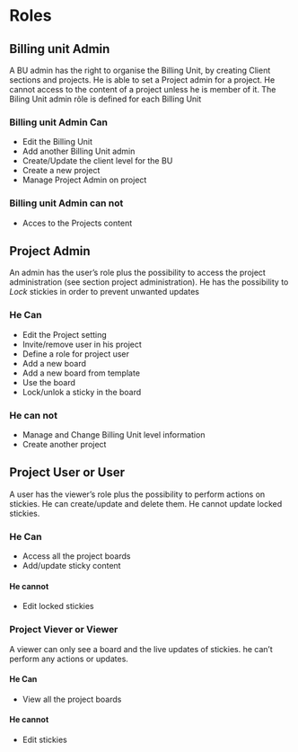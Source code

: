 # Roles


## Billing unit Admin
 A BU admin has the right to organise the Billing Unit, by creating Client sections and projects. He is able to set a Project admin for a project. He cannot access to the content of a project unless he is member of it. The Biling Unit admin rôle is defined for each Billing Unit

### Billing unit Admin Can

 * Edit the Billing Unit
 * Add another Billing Unit admin
 * Create/Update the client level for the BU
 * Create a new project 
 * Manage Project Admin on project  

### Billing unit Admin can not

 * Acces to the Projects content


## Project Admin
An admin has the user’s role plus the possibility to access the project administration (see section project administration). He has the possibility to *Lock* stickies in order to prevent unwanted updates

### He Can
 * Edit the Project setting
 * Invite/remove user in his project
 * Define a role for project user
 * Add a new board
 * Add a new board from template
 * Use the board
 * Lock/unlok a sticky in the board

### He can not
 * Manage and Change Billing Unit level information
 * Create another project

## Project User or User
A user has the viewer’s role plus the possibility to perform actions on stickies. He can create/update and delete them. He cannot update locked stickies.

### He Can
 * Access all the project boards
 * Add/update sticky content
 
 #### He cannot
 * Edit locked stickies


### Project Viever or Viewer
A viewer can only see a board and the live updates of stickies. he can’t perform any actions or updates.

 #### He Can
 * View all the project boards
 
 #### He cannot
 * Edit stickies

